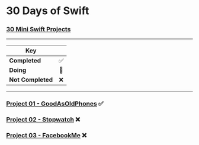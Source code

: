 # 30 Days of Swift
### [30 Mini Swift Projects](https://github.com/soapyigu/Swift-30-Projects)

---

| Key           |                       |
| ------------- |:---------------------:|
| __Completed__     |  :white_check_mark:   |
| __Doing__         |  :large_blue_circle:  |
| __Not Completed__ | :x:                   |


---


### [Project 01 - GoodAsOldPhones](https://github.com/soapyigu/Swift-30-Projects/tree/master/Project%2001%20-%20GoodAsOldPhones)  :white_check_mark:

### [Project 02 - Stopwatch](https://github.com/soapyigu/Swift-30-Projects/tree/master/Project%2002%20-%20Stopwatch) :x:

### [Project 03 - FacebookMe](https://github.com/soapyigu/Swift-30-Projects/tree/master/Project%2003%20-%20FacebookMe) :x:
